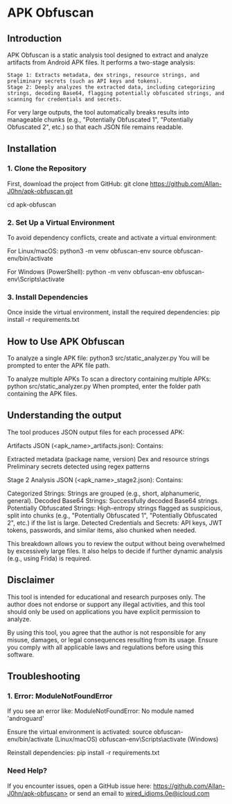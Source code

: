 # APK Obfuscan

## Introduction
APK Obfuscan is a static analysis tool designed to extract and analyze artifacts from Android APK files. It performs a two-stage analysis:

    Stage 1: Extracts metadata, dex strings, resource strings, and preliminary secrets (such as API keys and tokens).
    Stage 2: Deeply analyzes the extracted data, including categorizing strings, decoding Base64, flagging potentially obfuscated strings, and scanning for credentials and secrets.

For very large outputs, the tool automatically breaks results into manageable chunks (e.g., "Potentially Obfuscated 1", "Potentially Obfuscated 2", etc.) so that each JSON file remains readable.

## Installation

### 1. Clone the Repository
First, download the project from GitHub:
git clone https://github.com/Allan-J0hn/apk-obfuscan.git

cd apk-obfuscan

### 2. Set Up a Virtual Environment
To avoid dependency conflicts, create and activate a virtual environment:

For Linux/macOS:
python3 -m venv obfuscan-env
source obfuscan-env/bin/activate

For Windows (PowerShell):
python -m venv obfuscan-env
obfuscan-env\Scripts\activate

### 3. Install Dependencies
Once inside the virtual environment, install the required dependencies:
pip install -r requirements.txt

## How to Use APK Obfuscan

To analyze a single APK file:
python3 src/static_analyzer.py
You will be prompted to enter the APK file path.

To analyze multiple APKs
To scan a directory containing multiple APKs:
python src/static_analyzer.py
When prompted, enter the folder path containing the APK files.

## Understanding the output
The tool produces JSON output files for each processed APK:

Artifacts JSON (<apk_name>_artifacts.json):
 Contains:
 
  Extracted metadata (package name, version)
  Dex and resource strings
  Preliminary secrets detected using regex patterns

Stage 2 Analysis JSON (<apk_name>_stage2.json):
 Contains:
 
  Categorized Strings: Strings are grouped (e.g., short, alphanumeric, general).
  Decoded Base64 Strings: Successfully decoded Base64 strings.
  Potentially Obfuscated Strings: High-entropy strings flagged as suspicious, split into chunks (e.g., "Potentially Obfuscated 1", "Potentially Obfuscated 2", etc.) if the list is large.
  Detected Credentials and Secrets: API keys, JWT tokens, passwords, and similar items, also chunked when needed.

This breakdown allows you to review the output without being overwhelmed by excessively large files. It also helps to decide if further dynamic analysis (e.g., using Frida) is required.

## Disclaimer

This tool is intended for educational and research purposes only. The author does not endorse or support any illegal activities, and this tool should only be used on applications you have explicit permission to analyze. 

By using this tool, you agree that the author is not responsible for any misuse, damages, or legal consequences resulting from its usage. Ensure you comply with all applicable laws and regulations before using this software.


## Troubleshooting

### 1. Error: ModuleNotFoundError
If you see an error like:
ModuleNotFoundError: No module named 'androguard'

Ensure the virtual environment is activated:
source obfuscan-env/bin/activate  (Linux/macOS)
obfuscan-env\Scripts\activate     (Windows)

Reinstall dependencies:
pip install -r requirements.txt

### Need Help?
If you encounter issues, open a GitHub issue here: https://github.com/Allan-J0hn/apk-obfuscan> or send an email to wired_idioms.0e@icloud.com

